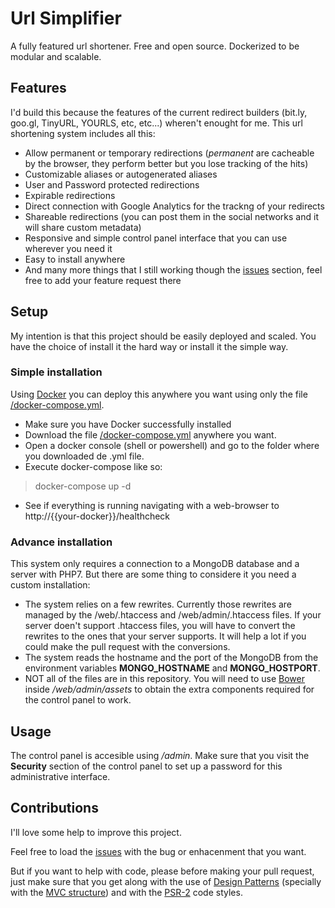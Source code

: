 # Url Simplifier
A fully featured url shortener. Free and open source. Dockerized to be modular and scalable.

## Features
I'd build this because the features of the current redirect builders (bit.ly, goo.gl, TinyURL, YOURLS, etc, etc...) wheren't enought for me. This url shortening system includes all this:
* Allow permanent or temporary redirections (*permanent* are cacheable by the browser, they perform better but you lose tracking of the hits)
* Customizable aliases or autogenerated aliases
* User and Password protected redirections
* Expirable redirections
* Direct connection with Google Analytics for the trackng of your redirects
* Shareable redirections (you can post them in the social networks and it will share custom metadata)
* Responsive and simple control panel interface that you can use wherever you need it
* Easy to install anywhere
* And many more things that I still working though the [issues](https://github.com/Guisardo/url-simplifier/issues) section, feel free to add your feature request there

## Setup
My intention is that this project should be easily deployed and scaled. You have the choice of install it the hard way or install it the simple way.

### Simple installation
Using [Docker](http://docker.io/) you can deploy this anywhere you want using only the file [/docker-compose.yml](https://github.com/Guisardo/url-simplifier/raw/master/docker-compose.yml).
* Make sure you have Docker successfully installed
* Download the file [/docker-compose.yml](https://github.com/Guisardo/url-simplifier/raw/master/docker-compose.yml) anywhere you want.
* Open a docker console (shell or powershell) and go to the folder where you downloaded de .yml file.
* Execute docker-compose like so:
>docker-compose up -d
* See if everything is running navigating with a web-browser to http://{{your-docker}}/healthcheck

### Advance installation
This system only requires a connection to a MongoDB database and a server with PHP7.
But there are some thing to considere it you need a custom installation:
* The system relies on a few rewrites. Currently those rewrites are managed by the /web/.htaccess and /web/admin/.htaccess files. If your server doen't support .htaccess files, you will have to convert the rewrites to the ones that your server supports. It will help a lot if you could make the pull request with the conversions.
* The system reads the hostname and the port of the MongoDB from the environment variables **MONGO_HOSTNAME** and **MONGO_HOSTPORT**.
* NOT all of the files are in this repository. You will need to use [Bower](http://bower.io/) inside */web/admin/assets* to obtain the extra components required for the control panel to work.

## Usage
The control panel is accesible using */admin*.
Make sure that you visit the **Security** section of the control panel to set up a password for this administrative interface.

## Contributions
I'll love some help to improve this project.

Feel free to load the [issues](https://github.com/Guisardo/url-simplifier/issues) with the bug or enhacenment that you want.

But if you want to help with code, please before making your pull request, just make sure that you get along with the use of [Design Patterns](https://www.google.com.ar/search?q=design+patterns+php) (specially with the [MVC structure](http://www.tonymarston.net/php-mysql/model-view-controller.html)) and with the [PSR-2](http://www.php-fig.org/psr/psr-2/) code styles.
